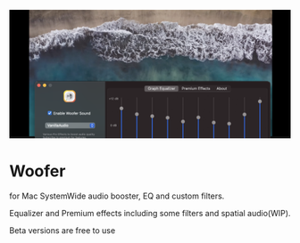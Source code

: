 

![woofer development](https://github.com/barron9/Woofer/blob/main/splash.png)
# Woofer 
for Mac SystemWide audio booster, EQ and custom filters.

Equalizer and Premium effects including some filters and spatial audio(WIP).

Beta versions are free to use

